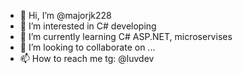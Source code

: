 - 👋 Hi, I’m @majorjk228
- 👀 I’m interested in C# developing
- 🌱 I’m currently learning C# ASP.NET, microservises
- 💞️ I’m looking to collaborate on ...
- 📫 How to reach me tg: @luvdev

<!---
majorjk228/majorjk228 is a ✨ special ✨ repository because its `README.md` (this file) appears on your GitHub profile.
You can click the Preview link to take a look at your changes.
--->
